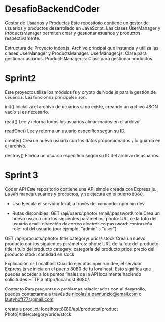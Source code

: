 # DesafioBackendCoder

Gestor de Usuarios y Productos
Este repositorio contiene un gestor de usuarios y productos desarrollado en JavaScript. Las clases UserManager y ProductsManager permiten crear y gestionar usuarios y productos respectivamente.

Estructura del Proyecto
index.js: Archivo principal que instancia y utiliza las clases UserManager y ProductsManager.
UserManager.js: Clase para gestionar usuarios.
ProductsManager.js: Clase para gestionar productos.

# Sprint2
Este proyecto utiliza los módulos fs y crypto de Node.js para la gestión de usuarios. Las funciones principales son:

init()
Inicializa el archivo de usuarios si no existe, creando un archivo JSON vacío si es necesario.

read()
Lee y retorna todos los usuarios almacenados en el archivo.

readOne()
Lee y retorna un usuario específico según su ID.

create()
Crea un nuevo usuario con los datos proporcionados y lo guarda en el archivo.

destroy()
Elimina un usuario específico según su ID del archivo de usuarios.

# Sprint 3
Coder API
Este repositorio contiene una API simple creada con Express.js. La API maneja usuarios y productos, y se ejecuta en el puerto 8080.

* Uso
Ejecuta el servidor local, a través del comando: npm run dev

* Rutas disponibles:
GET /api/users/:photo/:email/:password/:role 
Crea un nuevo usuario con los siguientes parámetros:
photo: URL de la foto del usuario
email: dirección de correo electrónico
password: contraseña
role: rol del usuario (por ejemplo, “admin” o “user”)

GET /api/products/:photo/:title/:category/:price/:stock 
Crea un nuevo producto con los siguientes parámetros:
photo: URL de la foto del producto
title: título del producto
category: categoría del producto
price: precio del producto
stock: cantidad en stock

Explicación de Localhost
Cuando ejecutas npm run dev, el servidor Express.js se inicia en el puerto 8080 de tu localhost. Esto significa que puedes acceder a los puntos finales de la API localmente haciendo solicitudes HTTP a http://localhost:8080/.

Contacto
Para preguntas o problemas relacionados con el desarrollo, puedes contactarme a través de nicolas.a.pannunzio@email.com o lautyhoff77@gmail.com

create a product:
localhost:8080/api/products/[product Photo]/title/category/price/stock